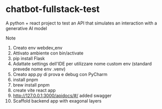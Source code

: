 # chatbot-fullstack-test
A python + react project to test an API that simulates an interaction with a generative AI model



Note 

1) Creato env webdev_env
2) Attivato ambiente con bin/activate
3) pip install Flask
4) Adattate settings dell'IDE per utilizzare nome custom env (standard prevede nome env .venv)
5) Creato app.py di prova e debug con PyCharm
6) install pnpm
7) brew install pnpm
8) create vite react app
9) http://127.0.0.1:3000/apidocs/#/ added swagger
10) Scaffold backend app with exagonal layers
